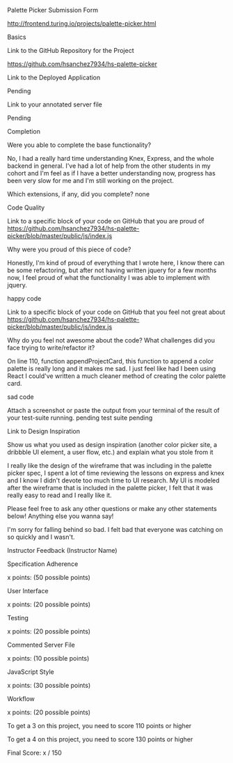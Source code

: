 Palette Picker Submission Form

http://frontend.turing.io/projects/palette-picker.html

Basics

Link to the GitHub Repository for the Project

https://github.com/hsanchez7934/hs-palette-picker

Link to the Deployed Application

Pending

Link to your annotated server file

Pending

Completion

Were you able to complete the base functionality?

No, I had a really hard time understanding Knex, Express, and the whole backend in general.  I've had a lot of help from
the other students in my cohort and I'm feel as if I have a better understanding now, progress has been very slow for me and I'm
still working on the project.

Which extensions, if any, did you complete?
none

Code Quality

Link to a specific block of your code on GitHub that you are proud of
https://github.com/hsanchez7934/hs-palette-picker/blob/master/public/js/index.js

Why were you proud of this piece of code?

Honestly, I'm kind of proud of everything that I wrote here, I know there can be
some refactoring, but after not having written jquery for a few months now, I feel proud
of what the functionality I was able to implement with jquery.

happy code

Link to a specific block of your code on GitHub that you feel not great about
https://github.com/hsanchez7934/hs-palette-picker/blob/master/public/js/index.js

Why do you feel not awesome about the code? What challenges did you face trying to write/refactor it?

On line 110, function appendProjectCard, this function to append a color palette is 
really long and it makes me sad. I just feel like had I been using React I could've written
a much cleaner method of creating the color palette card.

sad code


Attach a screenshot or paste the output from your terminal of the result of your test-suite running.
pending
test suite
pending

Link to Design Inspiration

Show us what you used as design inspiration (another color picker site, a dribbble UI element, a user flow, etc.) and explain what you stole from it

I really like the design of the wireframe that was including in the palette picker spec, I spent a lot of time reviewing the lessons
on express and knex and I know I didn't devote too much time to UI research.  My UI is modeled after the wireframe that
is included in the palette picker, I felt that it was really easy to read and I really like it. 

Please feel free to ask any other questions or make any other statements below!
Anything else you wanna say!

I'm sorry for falling behind so bad.  I felt bad that everyone was catching on so quickly
and I wasn't.

Instructor Feedback (Instructor Name)

Specification Adherence

x points: (50 possible points)

User Interface

x points: (20 possible points)

Testing

x points: (20 possible points)

Commented Server File

x points: (10 possible points)

JavaScript Style

x points: (30 possible points)

Workflow

x points: (20 possible points)

To get a 3 on this project, you need to score 110 points or higher

To get a 4 on this project, you need to score 130 points or higher

Final Score: x / 150
